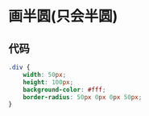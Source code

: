 # 画半圆(只会半圆)

## 代码

```css
.div {
	width: 50px;
	height: 100px;
	background-color: #fff;
	border-radius: 50px 0px 0px 50px;
}
```
